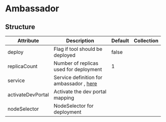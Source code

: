 # Ambassador 
 

## Structure 
 

| Attribute         | Description                                                      | Default | Collection  |
| ----------------- | ---------------------------------------------------------------- | ------- | ----------  |
| deploy            | Flag if tool should be deployed                                  |  false  |             |
| replicaCount      | Number of replicas used for deployment                           |  1      |             |
| service           | Service definition for ambassador , [here](AmbassadorService.md) |         |             |
| activateDevPortal | Activate the dev portal mapping                                  |         |             |
| nodeSelector      | NodeSelector for deployment                                      |         |             |